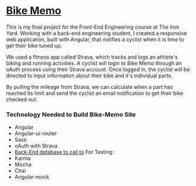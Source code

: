 # [Bike Memo](https://bike-memo.herokuapp.com)

This is my final project for the Front-End Engineering course at The Iron Yard. Working with a back-end engineering student, I created a responsive web application, built with Angular, that notifies a cyclist when it is time to get their bike tuned up.

We used a fitness app called Strava, which tracks and logs an athlete's biking and running activities. A cyclist will login to Bike Memo through an oAuth process using their Strava account. Once logged in, the cyclist will be directed to input information about their bike and it's individual parts.

By pulling the mileage from Strava, we can calculate when a part has reached its limit and send the cyclist an email notification to get their bike checked out.

### Technology Needed to Build Bike-Memo Site
- Angular
- Angular-ui-router
- Sass
- oAuth with Strava
- [Back-End database to call to](https://github.com/Cycling-app/cycling-main)
For Testing:
- Karma
- Mocha
- Chai
- Angular-mock
